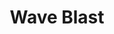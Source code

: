 ---
layout: product
title: Wave Blast
image: step1.gif
imageurl: https://i.imgur.com/QDfuNn0.gif
description: 2D top-down wave shooter game built using Godot.
published: true
---